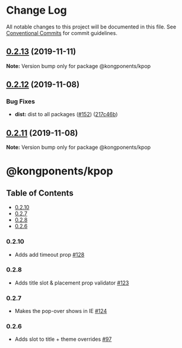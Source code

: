 # Change Log

All notable changes to this project will be documented in this file.
See [Conventional Commits](https://conventionalcommits.org) for commit guidelines.

## [0.2.13](https://github.com/Kong/kongponents/compare/@kongponents/kpop@0.2.12...@kongponents/kpop@0.2.13) (2019-11-11)

**Note:** Version bump only for package @kongponents/kpop





## [0.2.12](https://github.com/Kong/kongponents/compare/@kongponents/kpop@0.2.11...@kongponents/kpop@0.2.12) (2019-11-08)


### Bug Fixes

* **dist:** dist to all packages ([#152](https://github.com/Kong/kongponents/issues/152)) ([217c46b](https://github.com/Kong/kongponents/commit/217c46b02afe960f8fa597ba77410dcf034b1716))





## [0.2.11](https://github.com/Kong/kongponents/compare/@kongponents/kpop@0.2.10...@kongponents/kpop@0.2.11) (2019-11-08)

**Note:** Version bump only for package @kongponents/kpop





# @kongponents/kpop

## Table of Contents

- [0.2.10](#0210)
- [0.2.7](#027)
- [0.2.8](#028)
- [0.2.6](#026)

### 0.2.10
 - Adds add timeout prop [#128](https://github.com/Kong/kongponents/pull/128)

### 0.2.8
 - Adds title slot & placement prop validator [#123](https://github.com/Kong/kongponents/pull/123)

### 0.2.7
 - Makes the pop-over shows in IE [#124](https://github.com/Kong/kongponents/pull/124)

### 0.2.6
 - Adds slot to title + theme overrides [#97](https://github.com/Kong/kongponents/pull/97)
